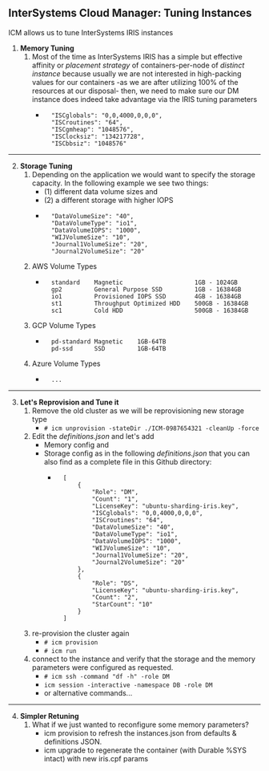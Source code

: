## InterSystems Cloud Manager: Tuning Instances

ICM allows us to tune InterSystems IRIS instances

1. **Memory Tuning**
	1. Most of the time as InterSystems IRIS has a simple but effective affinity or *placement strategy* of containers-per-node of *distinct instance* because usually we are not interested in high-packing values for our containers -as we are after utilizing 100% of the resources at our disposal- then, we need to make sure our DM instance does indeed take advantage via the IRIS tuning parameters
		* ```
			"ISCglobals": "0,0,4000,0,0,0",
        	"ISCroutines": "64",
        	"ISCgmheap": "1048576",
        	"ISClocksiz": "134217728",
        	"ISCbbsiz": "1048576"
			```

---

2. **Storage Tuning**
	1. Depending on the application we would want to specify the storage capacity. In the following example we see two things:
		* (1) different data volume sizes and
		* (2) a different storage with higher IOPS
		* ```
			"DataVolumeSize": "40",
        	"DataVolumeType": "io1",
        	"DataVolumeIOPS": "1000",
        	"WIJVolumeSize": "10",
        	"Journal1VolumeSize": "20",
        	"Journal2VolumeSize": "20"
			```
	2. AWS Volume Types
		* ```
			standard    Magnetic                    1GB - 1024GB
			gp2	        General Purpose SSD         1GB - 16384GB
			io1	        Provisioned IOPS SSD        4GB - 16384GB
			st1	        Throughput Optimized HDD    500GB - 16384GB
			sc1         Cold HDD                    500GB - 16384GB
			```
	3. GCP Volume Types
		* ```
			pd-standard	Magnetic	1GB-64TB
			pd-ssd	    SSD	        1GB-64TB
			```
	4. Azure Volume Types
		* ```
			...
			```

---

3. **Let's Reprovision and Tune it**
	1. Remove the old cluster as we will be reprovisioning new storage type
		* ```# icm unprovision -stateDir ./ICM-0987654321 -cleanUp -force```
	2. Edit the *definitions.json* and let's add
		* Memory config and
		* Storage config as in the following *definitions.json* that you can also find as a complete file in this Github directory:
			- ```
				[
    				{
						"Role": "DM",
						"Count": "1",
						"LicenseKey": "ubuntu-sharding-iris.key",
						"ISCglobals": "0,0,4000,0,0,0",
        				"ISCroutines": "64",
        				"DataVolumeSize": "40",
        				"DataVolumeType": "io1",
        				"DataVolumeIOPS": "1000",
        				"WIJVolumeSize": "10",
        				"Journal1VolumeSize": "20",
        				"Journal2VolumeSize": "20"	
    				},
    				{
						"Role": "DS",
						"LicenseKey": "ubuntu-sharding-iris.key",
						"Count": "2",
						"StarCount": "10"
    				}
				]
				```
	3. re-provision the cluster again
		* ```# icm provision```
		* ```# icm run```
	4. connect to the instance and verify that the storage and the memory parameters were configured as requested.
		* ```# icm ssh -command "df -h" -role DM```
		* ```icm session -interactive -namespace DB -role DM```
		* or alternative commands...

---

4. **Simpler Retuning**
	1. What if we just wanted to reconfigure some memory parameters?
		* icm provision to refresh the instances.json from defaults & definitions JSON.
		* icm upgrade to regenerate the container (with Durable %SYS intact) with new iris.cpf params
